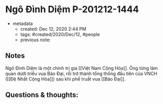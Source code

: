 # Ngô Đình Diệm P-201212-1444

- metadata
	- created: Dec 12, 2020 2:44 PM 
	- tags: #created/2020/Dec/12, #people 
	- previous note: 

## Notes
Ngô Đình Diệm là một chính trị gia [[Việt Nam Cộng Hòa]]. Ông từng làm quan dưới triều vua Bảo Đại, rồi trở thành tổng thống đầu tiên của VNCH ([[Đệ Nhất Cộng Hòa]]) sau khi phế truất vua [[Bảo Đại]].

## Questions & thoughts:
